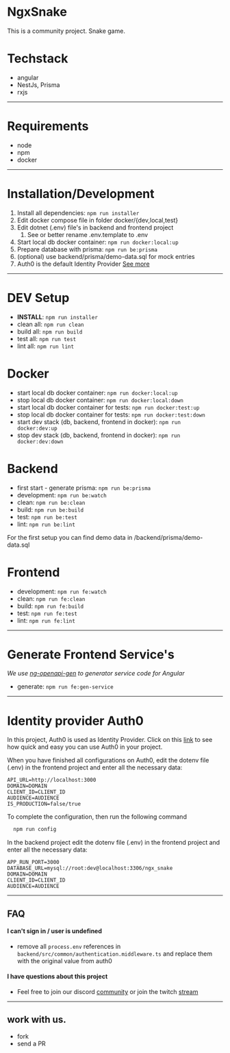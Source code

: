 NgxSnake
=============================

This is a community project. Snake game.

# Techstack

- angular
- NestJs, Prisma
- rxjs

---

# Requirements

- node
- npm
- docker

---

# Installation/Development

1. Install all dependencies: `npm run installer`
2. Edit docker compose file in folder docker/{dev,local,test}
3. Edit dotnet (.env) file's in backend and frontend project
    1. See or better rename .env.template to .env
4. Start local db docker container: `npm run docker:local:up`
5. Prepare database with prisma: `npm run be:prisma`
6. (optional) use backend/prisma/demo-data.sql for mock entries
7. Auth0 is the default Identity Provider [See more](#identity-provider-Auth0)

---

# DEV Setup

* **INSTALL**: `npm run installer`
* clean all: `npm run clean`
* build all: `npm run build`
* test all: `npm run test`
* lint all: `npm run lint`

# Docker

* start local db docker container: `npm run docker:local:up`
* stop local db docker container: `npm run docker:local:down`
* start local db docker container for tests: `npm run docker:test:up`
* stop local db docker container for tests: `npm run docker:test:down`
* start dev stack (db, backend, frontend in docker): `npm run docker:dev:up`
* stop dev stack (db, backend, frontend in docker): `npm run docker:dev:down`

# Backend

* first start - generate prisma: `npm run be:prisma`
* development: `npm run be:watch`
* clean: `npm run be:clean`
* build: `npm run be:build`
* test: `npm run be:test`
* lint: `npm run be:lint`

For the first setup you can find demo data in /backend/prisma/demo-data.sql

# Frontend

* development: `npm run fe:watch`
* clean: `npm run fe:clean`
* build: `npm run fe:build`
* test: `npm run fe:test`
* lint: `npm run fe:lint`

---

# Generate Frontend Service's

*We use [ng-openapi-gen](https://github.com/cyclosproject/ng-openapi-gen#ng-openapi-gen-an-openapi-3-code-generator-for-angular) to
generator service code for Angular*

* generate: `npm run fe:gen-service`

---

# Identity provider Auth0

In this project, Auth0 is used as Identity Provider. Click on this [link](https://auth0.com/docs/quickstart/spa/angular/01-login)
to see how quick and easy you can use Auth0 in your project.

When you have finished all configurations on Auth0, edit the dotenv file (.env) in the frontend project and enter all the necessary data:

```dotenv
API_URL=http://localhost:3000
DOMAIN=DOMAIN
CLIENT_ID=CLIENT_ID
AUDIENCE=AUDIENCE
IS_PRODUCTION=false/true
```

To complete the configuration, then run the following command

```bash
  npm run config
```

In the backend project edit the dotenv file (.env) in the frontend project and enter all the necessary data:

```dotenv
APP_RUN_PORT=3000
DATABASE_URL=mysql://root:dev@localhost:3306/ngx_snake
DOMAIN=DOMAIN
CLIENT_ID=CLIENT_ID
AUDIENCE=AUDIENCE
``` 

---

## FAQ

#### I can't sign in / user is undefined

* remove all `process.env` references in `backend/src/common/authentication.middleware.ts` and replace them with the original value from
  auth0

#### I have questions about this project

* Feel free to join our discord [community](https://discord.gg/dy3yQEC977) or join the twitch [stream](https://www.twitch.tv/webdave_de)

---

## work with us.

- fork
- send a PR
